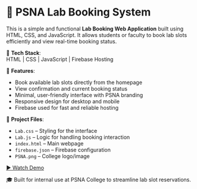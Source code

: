 # 🧪 PSNA Lab Booking System

This is a simple and functional **Lab Booking Web Application** built using HTML, CSS, and JavaScript. It allows students or faculty to book lab slots efficiently and view real-time booking status.

🚀 **Tech Stack**:  
HTML | CSS | JavaScript | Firebase Hosting

🧷 **Features**:
- Book available lab slots directly from the homepage
- View confirmation and current booking status
- Minimal, user-friendly interface with PSNA branding
- Responsive design for desktop and mobile
- Firebase used for fast and reliable hosting

📁 **Project Files**:
- `Lab.css` – Styling for the interface
- `Lab.js` – Logic for handling booking interaction
- `index.html` – Main webpage
- `firebase.json` – Firebase configuration
- `PSNA.png` – College logo/image

[▶️ Watch Demo](https://youtu.be/VEQJl3dCE0w)

🎓 Built for internal use at PSNA College to streamline lab slot reservations.
